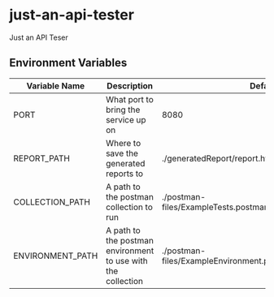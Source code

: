 # just-an-api-tester

Just an API Teser

## Environment Variables

| Variable Name    | Description                                                  | Default                                                     |
| ---------------- | ------------------------------------------------------------ | ----------------------------------------------------------- |
| PORT             | What port to bring the service up on                         | 8080                                                        |
| REPORT_PATH      | Where to save the generated reports to                       | ./generatedReport/report.html                               |
| COLLECTION_PATH  | A path to the postman collection to run                      | ./postman-files/ExampleTests.postman_collection.json        |
| ENVIRONMENT_PATH | A path to the postman environment to use with the collection | ./postman-files/ExampleEnvironment.postman_environment.json |
